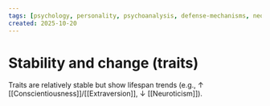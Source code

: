 ```yaml
---
tags: [psychology, personality, psychoanalysis, defense-mechanisms, neo-freudians, social-cognitive, traits, big-five, assessment, mbti]
created: 2025-10-20
---
```

# Stability and change (traits)

Traits are relatively stable but show lifespan trends (e.g., ↑ [[Conscientiousness]]/[[Extraversion]], ↓ [[Neuroticism]]).
